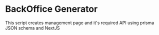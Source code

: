 
# BackOffice Generator

This script creates management page and it's required API using prisma JSON schema and NextJS


